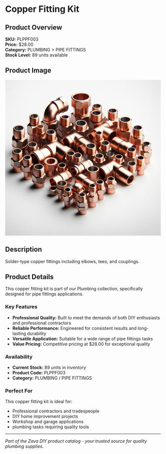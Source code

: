 # Copper Fitting Kit

## Product Overview

**SKU:** PLPPF003  
**Price:** $28.00  
**Category:** PLUMBING > PIPE FITTINGS  
**Stock Level:** 89 units available  

## Product Image

![Copper Fitting Kit](https://raw.githubusercontent.com/microsoft/ai-tour-26-zava-diy-dataset-plus-mcp/refs/heads/main/images/plumbing_pipe_fittings_copper_fitting_kit_20250620_212329.png)

## Description

Solder-type copper fittings including elbows, tees, and couplings.

## Product Details

This copper fitting kit is part of our Plumbing collection, specifically designed for pipe fittings applications. 

### Key Features

- **Professional Quality:** Built to meet the demands of both DIY enthusiasts and professional contractors
- **Reliable Performance:** Engineered for consistent results and long-lasting durability
- **Versatile Application:** Suitable for a wide range of pipe fittings tasks
- **Value Pricing:** Competitive pricing at $28.00 for exceptional quality

### Availability

- **Current Stock:** 89 units in inventory
- **Product Code:** PLPPF003
- **Category:** PLUMBING / PIPE FITTINGS

### Perfect For

This copper fitting kit is ideal for:
- Professional contractors and tradespeople
- DIY home improvement projects  
- Workshop and garage applications
- plumbing tasks requiring quality tools

---

*Part of the Zava DIY product catalog - your trusted source for quality plumbing supplies.*

